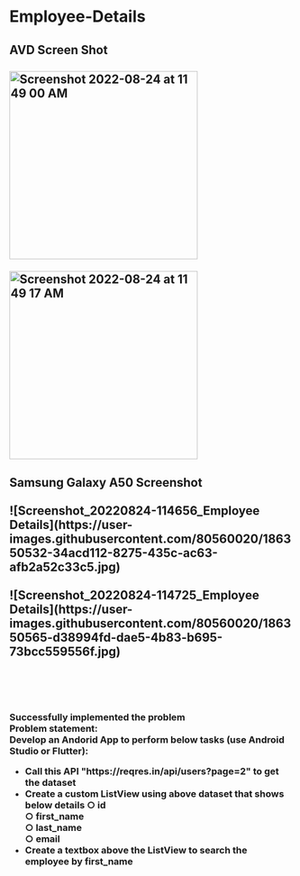 # Employee-Details
<h2>AVD Screen Shot<br><br>
<img width="334" alt="Screenshot 2022-08-24 at 11 49 00 AM" src="https://user-images.githubusercontent.com/80560020/186349778-d6510624-e797-4a2b-8664-77583cdd585e.png"><p>       </p>
<img width="334" alt="Screenshot 2022-08-24 at 11 49 17 AM" src="https://user-images.githubusercontent.com/80560020/186349800-d1144f6a-43c7-440c-9c66-65260951a93e.png">
<br>
<h2>Samsung Galaxy A50 Screenshot<br><br>
![Screenshot_20220824-114656_Employee Details](https://user-images.githubusercontent.com/80560020/186350532-34acd112-8275-435c-ac63-afb2a52c33c5.jpg)
<br><br>
![Screenshot_20220824-114725_Employee Details](https://user-images.githubusercontent.com/80560020/186350565-d38994fd-dae5-4b83-b695-73bcc559556f.jpg)

<br><br>
<h3>Successfully implemented the problem<br>
Problem statement:<br>
 Develop an Andorid App to perform below tasks (use Android Studio or Flutter): <br>
  <ul>
    <li>Call this API "https://reqres.in/api/users?page=2" to get the dataset</li>
    <li>Create a custom ListView using above dataset that shows below details 
      ○ id <br>
      ○ first_name <br> 
      ○ last_name <br>
      ○ email <br>
     </li>
    <li>Create a textbox above the ListView to search the employee by first_name</li>
  </ul>
